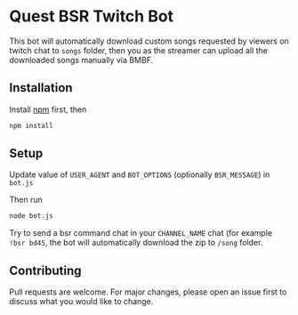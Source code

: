 # Quest BSR Twitch Bot
This bot will automatically download custom songs requested by viewers on twitch chat to `songs` folder, then you as the streamer can upload all the downloaded songs manually via BMBF.

## Installation

Install [npm](https://www.npmjs.com/get-npm) first, then

```bash
npm install
```

## Setup

Update value of `USER_AGENT` and `BOT_OPTIONS` (optionally `BSR_MESSAGE`) in `bot.js`

Then run
```bash
node bot.js
```

Try to send a bsr command chat in your `CHANNEL_NAME` chat (for example `!bsr bd45`, the bot will automatically download the zip to `/song` folder.

## Contributing
Pull requests are welcome. For major changes, please open an issue first to discuss what you would like to change.

